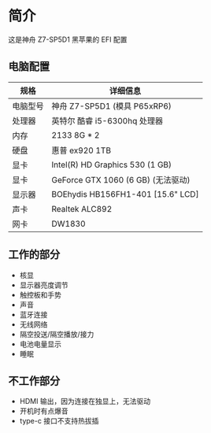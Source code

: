 # 简介

这是神舟 Z7-SP5D1 黑苹果的 EFI 配置

## 电脑配置

| 规格     | 详细信息                                     
| --- | ---
| 电脑型号 | 神舟 Z7-SP5D1 (模具 P65xRP6)           
| 处理器   | 英特尔 酷睿 i5-6300hq 处理器
| 内存     | 2133 8G * 2                 
| 硬盘     | 惠普 ex920 1TB                  
| 显卡 | Intel(R) HD Graphics 530 (1 GB)
| 显卡 | GeForce GTX 1060 (6 GB) (无法驱动)
| 显示器   | BOEhydis HB156FH1-401 [15.6" LCD]  
| 声卡     | Realtek ALC892                    
| 网卡     | DW1830

## 工作的部分

- 核显
- 显示器亮度调节
- 触控板和手势
- 声音
- 蓝牙连接
- 无线网络
- 隔空投送/隔空播放/接力
- 电池电量显示
- 睡眠

## 不工作部分

- HDMI 输出，因为连接在独显上，无法驱动
- 开机时有点爆音
- type-c 接口不支持热拔插

